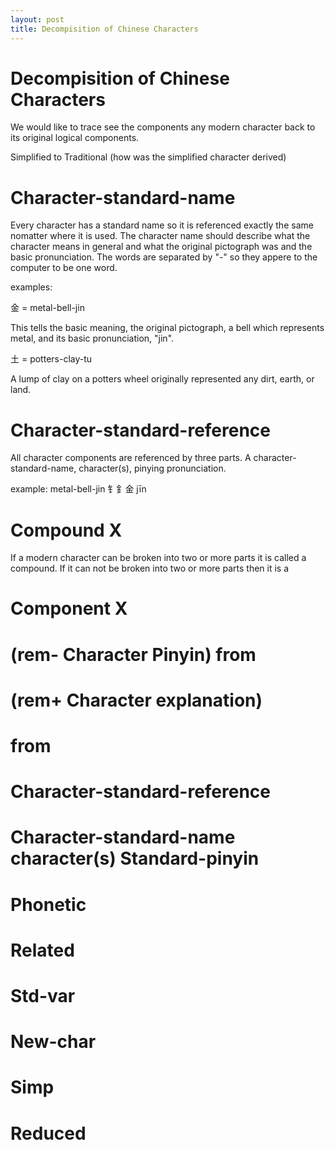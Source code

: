 ```yaml
---
layout: post
title: Decompisition of Chinese Characters
---
```


# Decompisition of Chinese Characters
We would like to trace see the components any modern character back to its original logical components. 

Simplified to Traditional (how was the simplified character derived)

# Character-standard-name 

Every character has a standard name so it is referenced exactly the same nomatter where it is used. 
The character name should describe what the character means in general and
what the original pictograph was and the basic pronunciation.
The words are separated by "-" so they appere to the computer to be one word.

examples:

金 = metal-bell-jin 

This tells the basic meaning, the original pictograph, a bell which represents metal, and its basic pronunciation, "jin".

土 = potters-clay-tu 

A lump of clay on a potters wheel originally represented any dirt, earth, or land.

# Character-standard-reference

All character components are referenced by three parts. 
A character-standard-name, character(s), pinying pronunciation.

example: 
metal-bell-jin 钅釒金 jīn


# Compound X
If a modern character can be broken into two or more parts it is called a compound.
If it can not be broken into two or more parts then it is a 

# Component X 

# (rem- Character Pinyin) from



# (rem+ Character explanation)
# from
# Character-standard-reference
# Character-standard-name character(s) Standard-pinyin
# Phonetic
# Related
# Std-var
# New-char
# Simp 
# Reduced 



